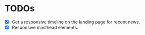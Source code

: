 # TODOs

- [x] Get a responsive timeline on the landing page for recent news.
- [x] Responsive masthead elements.
